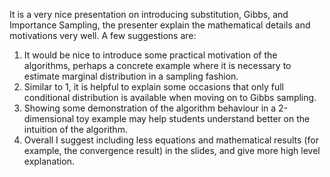 It is a very nice presentation on introducing substitution, Gibbs, and Importance Sampling, the presenter explain the mathematical details and motivations very well. A few suggestions are:

1. It would be nice to introduce some practical motivation of the algorithms, perhaps a concrete example where it is necessary to estimate marginal distribution in a sampling fashion. 
2. Similar to 1, it is helpful to explain some occasions that only full conditional distribution is available when moving on to Gibbs sampling.
3. Showing some demonstration of the algorithm behaviour in a 2-dimensional toy example may help students understand better on the intuition of the algorithm.
4. Overall I suggest including less equations and mathematical results (for example, the convergence result) in the slides, and give more high level explanation. 